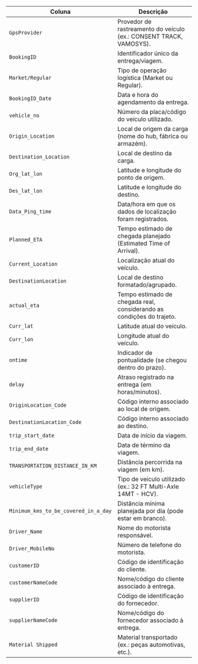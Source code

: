 | **Coluna**                           | **Descrição**                                                         |
| ------------------------------------ | --------------------------------------------------------------------- |
| `GpsProvider`                        | Provedor de rastreamento do veículo (ex.: CONSENT TRACK, VAMOSYS).    |
| `BookingID`                          | Identificador único da entrega/viagem.                                |
| `Market/Regular`                     | Tipo de operação logística (Market ou Regular).                       |
| `BookingID_Date`                     | Data e hora do agendamento da entrega.                                |
| `vehicle_no`                         | Número da placa/código do veículo utilizado.                          |
| `Origin_Location`                    | Local de origem da carga (nome do hub, fábrica ou armazém).           |
| `Destination_Location`               | Local de destino da carga.                                            |
| `Org_lat_lon`                        | Latitude e longitude do ponto de origem.                              |
| `Des_lat_lon`                        | Latitude e longitude do destino.                                      |
| `Data_Ping_time`                     | Data/hora em que os dados de localização foram registrados.           |
| `Planned_ETA`                        | Tempo estimado de chegada planejado (Estimated Time of Arrival).      |
| `Current_Location`                   | Localização atual do veículo.                                         |
| `DestinationLocation`                | Local de destino formatado/agrupado.                                  |
| `actual_eta`                         | Tempo estimado de chegada real, considerando as condições do trajeto. |
| `Curr_lat`                           | Latitude atual do veículo.                                            |
| `Curr_lon`                           | Longitude atual do veículo.                                           |
| `ontime`                             | Indicador de pontualidade (se chegou dentro do prazo).                |
| `delay`                              | Atraso registrado na entrega (em horas/minutos).                      |
| `OriginLocation_Code`                | Código interno associado ao local de origem.                          |
| `DestinationLocation_Code`           | Código interno associado ao destino.                                  |
| `trip_start_date`                    | Data de início da viagem.                                             |
| `trip_end_date`                      | Data de término da viagem.                                            |
| `TRANSPORTATION_DISTANCE_IN_KM`      | Distância percorrida na viagem (em km).                               |
| `vehicleType`                        | Tipo de veículo utilizado (ex.: 32 FT Multi-Axle 14MT - HCV).         |
| `Minimum_kms_to_be_covered_in_a_day` | Distância mínima planejada por dia (pode estar em branco).            |
| `Driver_Name`                        | Nome do motorista responsável.                                        |
| `Driver_MobileNo`                    | Número de telefone do motorista.                                      |
| `customerID`                         | Código de identificação do cliente.                                   |
| `customerNameCode`                   | Nome/código do cliente associado à entrega.                           |
| `supplierID`                         | Código de identificação do fornecedor.                                |
| `supplierNameCode`                   | Nome/código do fornecedor associado à entrega.                        |
| `Material Shipped`                   | Material transportado (ex.: peças automotivas, etc.).                 |
